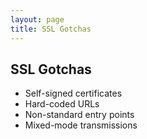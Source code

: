 ```yaml
---
layout: page
title: SSL Gotchas
---
```


## SSL Gotchas

* Self-signed certificates
* Hard-coded URLs
* Non-standard entry points
* Mixed-mode transmissions